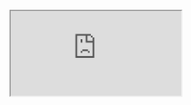 <iframe src="" style="width: 200px; height: 100px; border: 0px">
</iframe>
<iframe src="https://ac2752b85061.ngrok.io/#/notebook/2FBV8R4MG/paragraph/paragraph_1592868428236_-95018284?asIframe">
</iframe>
